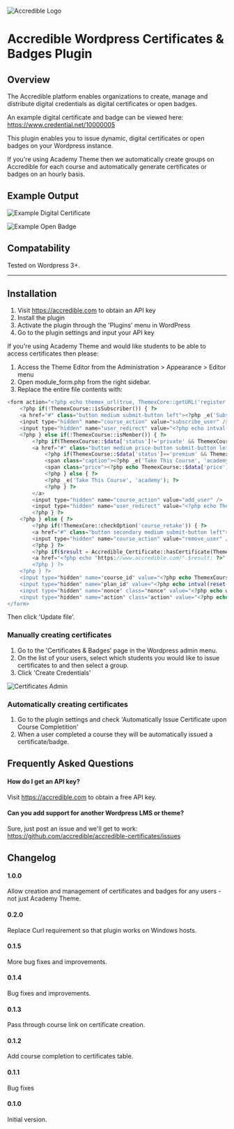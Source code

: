 ![Accredible Logo](https://s3.amazonaws.com/accredible-cdn/accredible_logo_sm.png)

# Accredible Wordpress Certificates & Badges Plugin

## Overview
The Accredible platform enables organizations to create, manage and distribute digital credentials as digital certificates or open badges.

An example digital certificate and badge can be viewed here: https://www.credential.net/10000005

This plugin enables you to issue dynamic, digital certificates or open badges on your Wordpress instance.

If you're using Academy Theme then we automatically create groups on Accredible for each course and automatically generate certificates or badges on an hourly basis.

## Example Output
![Example Digital Certificate](https://s3.amazonaws.com/accredible-cdn/example-digital-certificate.png)

![Example Open Badge](https://s3.amazonaws.com/accredible-cdn/example-digital-badge.png)

## Compatability

Tested on Wordpress 3+.

---

## Installation

1. Visit https://accredible.com to obtain an API key
2. Install the plugin
3. Activate the plugin through the 'Plugins' menu in WordPress
4. Go to the plugin settings and input your API key


If you're using Academy Theme and would like students to be able to access certificates then please:

1. Access the Theme Editor from the Administration > Appearance > Editor menu
2. Open module_form.php from the right sidebar.
3. Replace the entire file contents with:


```php
<form action="<?php echo themex_url(true, ThemexCore::getURL('register')); ?>" method="POST">
	<?php if(!ThemexCourse::isSubscriber()) { ?>
	<a href="#" class="button medium submit-button left"><?php _e('Subscribe Now', 'academy'); ?></a>
	<input type="hidden" name="course_action" value="subscribe_user" />
	<input type="hidden" name="user_redirect" value="<?php echo intval(reset(ThemexCourse::$data['plans'])); ?>" />
	<?php } else if(!ThemexCourse::isMember()) { ?>
		<?php if(ThemexCourse::$data['status']!='private' && ThemexCourse::$data['capacity']>=0) { ?>
		<a href="#" class="button medium price-button submit-button left">		
			<?php if(ThemexCourse::$data['status']=='premium' && ThemexCourse::$data['product']!=0) { ?>
			<span class="caption"><?php _e('Take This Course', 'academy'); ?></span>
			<span class="price"><?php echo ThemexCourse::$data['price']['text']; ?></span>
			<?php } else { ?>
			<?php _e('Take This Course', 'academy'); ?>
			<?php } ?>
		</a>
		<input type="hidden" name="course_action" value="add_user" />
		<input type="hidden" name="user_redirect" value="<?php echo ThemexCourse::$data['ID']; ?>" />
		<?php } ?>
	<?php } else { ?>
		<?php if(!ThemexCore::checkOption('course_retake')) { ?>
		<a href="#" class="button secondary medium submit-button left"><?php _e('Unsubscribe Now', 'academy'); ?></a>
		<input type="hidden" name="course_action" value="remove_user" />
		<?php } ?>
		<?php if($result = Accredible_Certificate::hasCertificate(ThemexCourse::$data['ID'], ThemexUser::$data['user']['ID'])) { ?>
		<a href="<?php echo "https://www.accredible.com/".$result; ?>" target="_blank" class="button medium certificate-button"><?php _e('View Certificate', 'academy'); ?></a>
		<?php } ?>
	<?php } ?>
	<input type="hidden" name="course_id" value="<?php echo ThemexCourse::$data['ID']; ?>" />
	<input type="hidden" name="plan_id" value="<?php echo intval(reset(ThemexCourse::$data['plans'])); ?>" />	
	<input type="hidden" name="nonce" class="nonce" value="<?php echo wp_create_nonce(THEMEX_PREFIX.'nonce'); ?>" />
	<input type="hidden" name="action" class="action" value="<?php echo THEMEX_PREFIX; ?>update_course" />
</form>
```

Then click 'Update file'.

### Manually creating certificates
1. Go to the 'Certificates & Badges' page in the Wordpress admin menu.
2. On the list of your users, select which students you would like to issue certificates to and then select a group.
3. Click 'Create Credentials'

![Certificates Admin](https://s3.amazonaws.com/accredible-moodle-instructions/wordpress/certificates-admin.png)

### Automatically creating certificates
1. Go to the plugin settings and check 'Automatically Issue Certificate upon Course Completition'
2. When a user completed a course they will be automatically issued a certificate/badge.

## Frequently Asked Questions

#### How do I get an API key?

Visit https://accredible.com to obtain a free API key.

#### Can you add support for another Wordpress LMS or theme?

Sure, just post an issue and we'll get to work: https://github.com/accredible/accredible-certificates/issues

## Changelog

#### 1.0.0
Allow creation and management of certificates and badges for any users - not just Academy Theme. 

#### 0.2.0
Replace Curl requirement so that plugin works on Windows hosts.

#### 0.1.5
More bug fixes and improvements.

#### 0.1.4
Bug fixes and improvements.

#### 0.1.3
Pass through course link on certificate creation.

#### 0.1.2
Add course completion to certificates table.

#### 0.1.1
Bug fixes

#### 0.1.0
Initial version.
